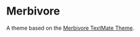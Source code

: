 # Merbivore

A theme based on the [Merbivore TextMate Theme](http://colorsublime.com/theme/Merbivore).
